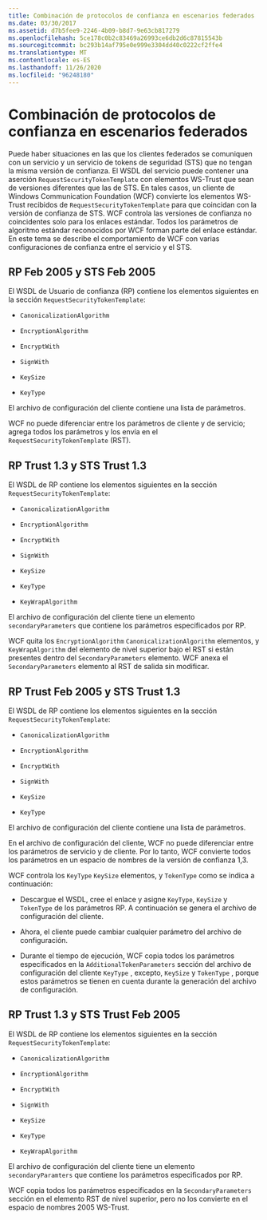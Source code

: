 ```yaml
---
title: Combinación de protocolos de confianza en escenarios federados
ms.date: 03/30/2017
ms.assetid: d7b5fee9-2246-4b09-b8d7-9e63cb817279
ms.openlocfilehash: 5ce178c0b2c83469a26993ce6db2d6c87815543b
ms.sourcegitcommit: bc293b14af795e0e999e3304dd40c0222cf2ffe4
ms.translationtype: MT
ms.contentlocale: es-ES
ms.lasthandoff: 11/26/2020
ms.locfileid: "96248180"
---
```

# <a name="mixing-trust-protocols-in-federated-scenarios"></a>Combinación de protocolos de confianza en escenarios federados

Puede haber situaciones en las que los clientes federados se comuniquen con un servicio y un servicio de tokens de seguridad (STS) que no tengan la misma versión de confianza. El WSDL del servicio puede contener una aserción `RequestSecurityTokenTemplate` con elementos WS-Trust que sean de versiones diferentes que las de STS. En tales casos, un cliente de Windows Communication Foundation (WCF) convierte los elementos WS-Trust recibidos de `RequestSecurityTokenTemplate` para que coincidan con la versión de confianza de STS. WCF controla las versiones de confianza no coincidentes solo para los enlaces estándar. Todos los parámetros de algoritmo estándar reconocidos por WCF forman parte del enlace estándar. En este tema se describe el comportamiento de WCF con varias configuraciones de confianza entre el servicio y el STS.  
  
## <a name="rp-feb-2005-and-sts-feb-2005"></a>RP Feb 2005 y STS Feb 2005  

 El WSDL de Usuario de confianza (RP) contiene los elementos siguientes en la sección `RequestSecurityTokenTemplate`:  
  
- `CanonicalizationAlgorithm`  
  
- `EncryptionAlgorithm`  
  
- `EncryptWith`  
  
- `SignWith`  
  
- `KeySize`  
  
- `KeyType`  
  
 El archivo de configuración del cliente contiene una lista de parámetros.  
  
 WCF no puede diferenciar entre los parámetros de cliente y de servicio; agrega todos los parámetros y los envía en el `RequestSecurityTokenTemplate` (RST).  
  
## <a name="rp-trust-13-and-sts-trust-13"></a>RP Trust 1.3 y STS Trust 1.3  

 El WSDL de RP contiene los elementos siguientes en la sección `RequestSecurityTokenTemplate`:  
  
- `CanonicalizationAlgorithm`  
  
- `EncryptionAlgorithm`  
  
- `EncryptWith`  
  
- `SignWith`  
  
- `KeySize`  
  
- `KeyType`  
  
- `KeyWrapAlgorithm`  
  
 El archivo de configuración del cliente tiene un elemento `secondaryParameters` que contiene los parámetros especificados por RP.  
  
 WCF quita los `EncryptionAlgorithm` `CanonicalizationAlgorithm` elementos, y `KeyWrapAlgorithm` del elemento de nivel superior bajo el RST si están presentes dentro del `SecondaryParameters` elemento. WCF anexa el `SecondaryParameters` elemento al RST de salida sin modificar.  
  
## <a name="rp-trust-feb-2005-and-sts-trust-13"></a>RP Trust Feb 2005 y STS Trust 1.3  

 El WSDL de RP contiene los elementos siguientes en la sección `RequestSecurityTokenTemplate`:  
  
- `CanonicalizationAlgorithm`  
  
- `EncryptionAlgorithm`  
  
- `EncryptWith`  
  
- `SignWith`  
  
- `KeySize`  
  
- `KeyType`  
  
 El archivo de configuración del cliente contiene una lista de parámetros.  
  
 En el archivo de configuración del cliente, WCF no puede diferenciar entre los parámetros de servicio y de cliente. Por lo tanto, WCF convierte todos los parámetros en un espacio de nombres de la versión de confianza 1,3.  
  
 WCF controla los `KeyType` `KeySize` elementos, y `TokenType` como se indica a continuación:  
  
- Descargue el WSDL, cree el enlace y asigne `KeyType`, `KeySize` y `TokenType` de los parámetros RP. A continuación se genera el archivo de configuración del cliente.  
  
- Ahora, el cliente puede cambiar cualquier parámetro del archivo de configuración.  
  
- Durante el tiempo de ejecución, WCF copia todos los parámetros especificados en la `AdditionalTokenParameters` sección del archivo de configuración del cliente `KeyType` , excepto, `KeySize` y `TokenType` , porque estos parámetros se tienen en cuenta durante la generación del archivo de configuración.  
  
## <a name="rp-trust-13-and-sts-trust-feb-2005"></a>RP Trust 1.3 y STS Trust Feb 2005  

 El WSDL de RP contiene los elementos siguientes en la sección `RequestSecurityTokenTemplate`:  
  
- `CanonicalizationAlgorithm`  
  
- `EncryptionAlgorithm`  
  
- `EncryptWith`  
  
- `SignWith`  
  
- `KeySize`  
  
- `KeyType`  
  
- `KeyWrapAlgorithm`  
  
 El archivo de configuración del cliente tiene un elemento `secondaryParamters` que contiene los parámetros especificados por RP.  
  
 WCF copia todos los parámetros especificados en la `SecondaryParameters` sección en el elemento RST de nivel superior, pero no los convierte en el espacio de nombres 2005 WS-Trust.
